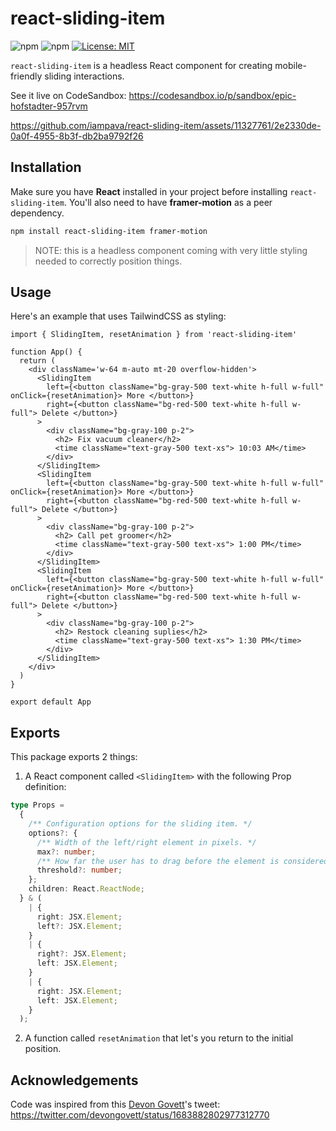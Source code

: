 # react-sliding-item

![npm](https://img.shields.io/npm/v/react-sliding-item) ![npm](https://img.shields.io/npm/dt/react-sliding-item) [![License: MIT](https://img.shields.io/badge/License-MIT-yellow.svg)](https://opensource.org/licenses/MIT)

`react-sliding-item` is a headless React component for creating mobile-friendly sliding interactions.


See it live on CodeSandbox: https://codesandbox.io/p/sandbox/epic-hofstadter-957rvm

https://github.com/iampava/react-sliding-item/assets/11327761/2e2330de-0a0f-4955-8b3f-db2ba9792f26

## Installation

Make sure you have **React** installed in your project before installing `react-sliding-item`. You'll also need to have **framer-motion** as a peer dependency.

```bash
npm install react-sliding-item framer-motion
```

> NOTE: this is a headless component coming with very little styling needed to correctly position things.

## Usage

Here's an example that uses TailwindCSS as styling:

```tsx
import { SlidingItem, resetAnimation } from 'react-sliding-item'

function App() {
  return (
    <div className='w-64 m-auto mt-20 overflow-hidden'>
      <SlidingItem
        left={<button className="bg-gray-500 text-white h-full w-full" onClick={resetAnimation}> More </button>}
        right={<button className="bg-red-500 text-white h-full w-full"> Delete </button>}
      >
        <div className="bg-gray-100 p-2">
          <h2> Fix vacuum cleaner</h2>
          <time className="text-gray-500 text-xs"> 10:03 AM</time>
        </div>
      </SlidingItem>
      <SlidingItem
        left={<button className="bg-gray-500 text-white h-full w-full" onClick={resetAnimation}> More </button>}
        right={<button className="bg-red-500 text-white h-full w-full"> Delete </button>}
      >
        <div className="bg-gray-100 p-2">
          <h2> Call pet groomer</h2>
          <time className="text-gray-500 text-xs"> 1:00 PM</time>
        </div>
      </SlidingItem>
      <SlidingItem
        left={<button className="bg-gray-500 text-white h-full w-full" onClick={resetAnimation}> More </button>}
        right={<button className="bg-red-500 text-white h-full w-full"> Delete </button>}
      >
        <div className="bg-gray-100 p-2">
          <h2> Restock cleaning suplies</h2>
          <time className="text-gray-500 text-xs"> 1:30 PM</time>
        </div>
      </SlidingItem>
    </div>
  )
}

export default App
```

## Exports

This package exports 2 things:

1. A React component called `<SlidingItem>` with the following Prop definition:

```typescript
type Props =
  {
    /** Configuration options for the sliding item. */
    options?: {
      /** Width of the left/right element in pixels. */
      max?: number;
      /** How far the user has to drag before the element is considered "swiped". This is a numeric value between 0 and `max` and represents pixels. */
      threshold?: number;
    };
    children: React.ReactNode;
  } & (
    | {
      right: JSX.Element;
      left?: JSX.Element;
    }
    | {
      right?: JSX.Element;
      left: JSX.Element;
    }
    | {
      right: JSX.Element;
      left: JSX.Element;
    }
  );
```

2. A function called `resetAnimation` that let's you return to the initial position.

## Acknowledgements

Code was inspired from this [Devon Govett](https://twitter.com/devongovett)'s tweet: https://twitter.com/devongovett/status/1683882802977312770
